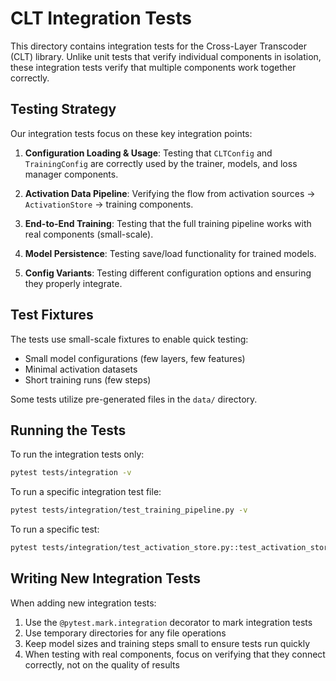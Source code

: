# CLT Integration Tests

This directory contains integration tests for the Cross-Layer Transcoder (CLT) library. Unlike unit tests that verify individual components in isolation, these integration tests verify that multiple components work together correctly.

## Testing Strategy

Our integration tests focus on these key integration points:

1. **Configuration Loading & Usage**: Testing that `CLTConfig` and `TrainingConfig` are correctly used by the trainer, models, and loss manager components.

2. **Activation Data Pipeline**: Verifying the flow from activation sources → `ActivationStore` → training components.

3. **End-to-End Training**: Testing that the full training pipeline works with real components (small-scale).

4. **Model Persistence**: Testing save/load functionality for trained models.

5. **Config Variants**: Testing different configuration options and ensuring they properly integrate.

## Test Fixtures

The tests use small-scale fixtures to enable quick testing:

- Small model configurations (few layers, few features)
- Minimal activation datasets
- Short training runs (few steps)

Some tests utilize pre-generated files in the `data/` directory.

## Running the Tests

To run the integration tests only:

```bash
pytest tests/integration -v
```

To run a specific integration test file:

```bash
pytest tests/integration/test_training_pipeline.py -v
```

To run a specific test:

```bash
pytest tests/integration/test_activation_store.py::test_activation_store_from_nnsight -v
```

## Writing New Integration Tests

When adding new integration tests:

1. Use the `@pytest.mark.integration` decorator to mark integration tests
2. Use temporary directories for any file operations
3. Keep model sizes and training steps small to ensure tests run quickly
4. When testing with real components, focus on verifying that they connect correctly, not on the quality of results 